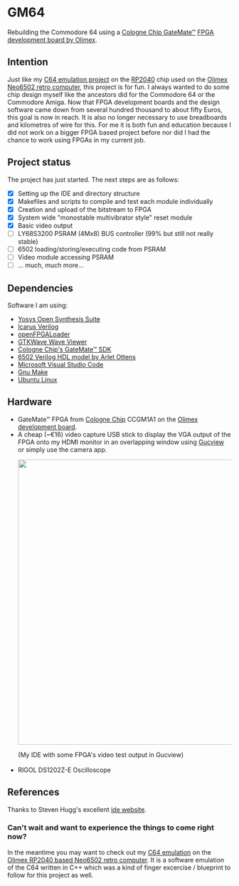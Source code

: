 # GM64
Rebuilding the Commodore 64 using a [Cologne Chip GateMate&trade;](https://www.colognechip.com) [FPGA development board by Olimex](https://www.olimex.com/Products/FPGA/GateMate/GateMateA1-EVB/open-source-hardware). 

## Intention
Just like my [C64 emulation project](https://github.com/B3rndK/C64Neo6502) on the [RP2040](https://www.raspberrypi.com/documentation/microcontrollers/rp2040.html) chip used on the [Olimex Neo6502 retro computer](https://www.olimex.com/Products/Retro-Computers/Neo6502/open-source-hardware), this project is for fun. I always wanted to do some chip design myself like the ancestors did for the Commodore 64 or the Commodore Amiga.
Now that FPGA development boards and the design software came down from several hundred thousand to about fifty Euros, this goal is now in reach. It is also no longer necessary to use breadboards and kilometres of wire for this. For me it is both fun and education because I did not work on a bigger FPGA based project before nor did I had the chance to work using FPGAs in my current job.

## Project status 
The project has just started. The next steps are as follows:

- [x] Setting up the IDE and directory structure
- [x] Makefiles and scripts to compile and test each module individually
- [x] Creation and upload of the bitstream to FPGA
- [x] System wide "monostable multivibrator style" reset module
- [x] Basic video output
- [ ] LY68S3200 PSRAM (4Mx8) BUS controller (99% but still not really stable)
- [ ] 6502 loading/storing/executing code from PSRAM
- [ ] Video module accessing PSRAM
- [ ] ... much, much more...
  
## Dependencies
Software I am using:

* [Yosys Open Synthesis Suite](https://yosyshq.net/yosys)
* [Icarus Verilog](https://steveicarus.github.io/iverilog)
* [openFPGALoader](https://github.com/trabucayre/openFPGALoader)
* [GTKWave Wave Viewer](https://gtkwave.sourceforge.net)
* [Cologne Chip's GateMate&trade; SDK](https://www.colognechip.com/programmable-logic/gatemate/) 
* [6502 Verilog HDL model by Arlet Ottens](https://github.com/Arlet/verilog-6502)
* [Microsoft Visual Studio Code](https://code.visualstudio.com)
* [Gnu Make](https://www.gnu.org/software/make/)
* [Ubuntu Linux](https://ubuntu.com)
    
## Hardware
* GateMate&trade; FPGA from [Cologne Chip](https://www.colognechip.com/programmable-logic/gatemate/) CCGM1A1 on the [Olimex development board](https://www.olimex.com/Products/FPGA/GateMate/GateMateA1-EVB/open-source-hardware).
* A cheap (~€16) video capture USB stick to display the VGA output of the FPGA onto my HDMI monitor in an overlapping window using [Gucview](https://guvcview.sourceforge.net/) or simply use the camera app.
  <p><img src="https://github.com/B3rndK/GM64/assets/47975140/178d5aa9-a7b8-496d-859b-2568bc66423e" width="640"></p>(My IDE with some FPGA's video test output in Gucview)<br><br>
* RIGOL DS1202Z-E Oscilloscope
  
## References
Thanks to Steven Hugg's excellent [ide website](https://8bitworkshop.com/).

### Can't wait and want to experience the things to come right now?
In the meantime you may want to check out my [C64 emulation](https://github.com/B3rndK/C64Neo6502) on the [Olimex RP2040 based Neo6502 retro computer](https://www.olimex.com/Products/Retro-Computers/Neo6502/open-source-hardware). It is a software emulation of the C64 written in C++ which was a kind of finger excercise / blueprint to follow for this project as well.
